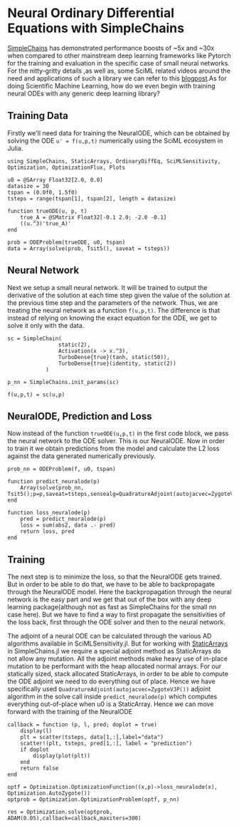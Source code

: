 # Neural Ordinary Differential Equations with SimpleChains

[SimpleChains](https://github.com/PumasAI/SimpleChains.jl) has demonstrated performance boosts of ~5x and ~30x when compared to other mainstream deep learning frameworks like Pytorch for the training and evaluation in the specific case of small neural networks. For the nitty-gritty details ,as well as, some SciML related videos around the need and applications of such a library we can refer to this [blogpost](https://julialang.org/blog/2022/04/simple-chains/).As for doing Scientific Machine Learning, how do we even begin with training neural ODEs with any generic deep learning library?

## Training Data

Firstly we'll need data for training the NeuralODE, which can be obtained by solving the ODE `u' = f(u,p,t)` numerically using the SciML ecosystem in Julia.

```@example sc_neuralode
using SimpleChains, StaticArrays, OrdinaryDiffEq, SciMLSensitivity, Optimization, OptimizationFlux, Plots

u0 = @SArray Float32[2.0, 0.0]
datasize = 30
tspan = (0.0f0, 1.5f0)
tsteps = range(tspan[1], tspan[2], length = datasize)

function trueODE(u, p, t)
    true_A = @SMatrix Float32[-0.1 2.0; -2.0 -0.1]
    ((u.^3)'true_A)'
end

prob = ODEProblem(trueODE, u0, tspan)
data = Array(solve(prob, Tsit5(), saveat = tsteps))
```

## Neural Network

Next we setup a small neural network. It will be trained to output the derivative of the solution at each time step given the value of the solution at the previous time step and the parameters of the network. Thus, we are treating the neural network as a function `f(u,p,t)`. The difference is that instead of relying on knowing the exact equation for the ODE, we get to solve it only with the data.

```@example sc_neuralode
sc = SimpleChain(
                static(2),
                Activation(x -> x.^3),
                TurboDense{true}(tanh, static(50)),
                TurboDense{true}(identity, static(2))
            )

p_nn = SimpleChains.init_params(sc)

f(u,p,t) = sc(u,p)
```

## NeuralODE, Prediction and Loss

Now instead of the function `trueODE(u,p,t)` in the first code block, we pass the neural network to the ODE solver. This is our NeuralODE. Now in order to train it we obtain predictions from the model and calculate the L2 loss against the data generated numerically previously.

```@example sc_neuralode
prob_nn = ODEProblem(f, u0, tspan)

function predict_neuralode(p)
    Array(solve(prob_nn, Tsit5();p=p,saveat=tsteps,sensealg=QuadratureAdjoint(autojacvec=ZygoteVJP())))
end

function loss_neuralode(p)
    pred = predict_neuralode(p)
    loss = sum(abs2, data .- pred)
    return loss, pred
end
```

## Training

The next step is to minimize the loss, so that the NeuralODE gets trained. But in order to be able to do that, we have to be able to backpropagate through the NeuralODE model. Here the backpropagation through the neural network is the easy part and we get that out of the box with any deep learning package(although not as fast as SimpleChains for the small nn case here). But we have to find a way to first propagate the sensitivities of the loss back, first through the ODE solver and then to the neural network.

The adjoint of a neural ODE can be calculated through the various AD algorithms available in SciMLSensitivity.jl. But for working with [StaticArrays](https://docs.sciml.ai/StaticArrays/stable/) in SimpleChains.jl we require a special adjoint method as StaticArrays do not allow any mutation. All the adjoint methods make heavy use of in-place mutation to be performant with the heap allocated normal arrays. For our statically sized, stack allocated StaticArrays, in order to be able to compute the ODE adjoint we need to do everything out of place. Hence we have specifically used `QuadratureAdjoint(autojacvec=ZygoteVJP())` adjoint algorithm in the solve call inside `predict_neuralode(p)` which computes everything out-of-place when u0 is a StaticArray. Hence we can move forward with the training of the NeuralODE

```@example sc_neuralode
callback = function (p, l, pred; doplot = true)
    display(l)
    plt = scatter(tsteps, data[1,:],label="data")
    scatter!(plt, tsteps, pred[1,:], label = "prediction")
    if doplot
        display(plot(plt))
    end
    return false
end

optf = Optimization.OptimizationFunction((x,p)->loss_neuralode(x), Optimization.AutoZygote())
optprob = Optimization.OptimizationProblem(optf, p_nn)

res = Optimization.solve(optprob, ADAM(0.05),callback=callback,maxiters=300)
```